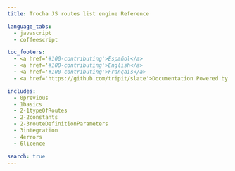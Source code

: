 ```yaml
---
title: Trocha JS routes list engine Reference

language_tabs:
  - javascript
  - coffeescript

toc_footers:
  - <a href='#100-contributing'>Español</a>
  - <a href='#100-contributing'>English</a>
  - <a href='#100-contributing'>Français</a>
  - <a href='https://github.com/tripit/slate'>Documentation Powered by Slate</a>

includes:
  - 0previous
  - 1basics
  - 2-1typeOfRoutes
  - 2-2constants
  - 2-3routeDefinitionParameters
  - 3integration
  - 4errors
  - 6licence

search: true
---
```

